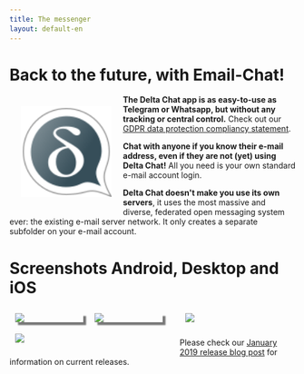 ```yaml
---
title: The messenger
layout: default-en
---
```


# Back to the future, with Email-Chat!

<img src="../assets/logos/delta-chat.svg" width="160" style="float: left; margin: 20px;" />

**The Delta Chat app is as easy-to-use as Telegram or Whatsapp, but without any tracking or central control.**
Check out our [GDPR data protection compliancy statement](gdpr).

**Chat with anyone if you know their e-mail address, even if they are not (yet) using Delta Chat!** 
All you need is your own standard e-mail account login.

**Delta Chat doesn't make you use its own servers**, it uses the most massive and diverse, federated open messaging 
system ever: the existing e-mail server network. It only creates a separate subfolder on your e-mail account.


# Screenshots Android, Desktop and iOS 

<img src="../assets/blog/2019-01-chatlist.png" width="120" 
style="float: left; margin: 10px;display: block;box-shadow: 5px 5px 2px #777;" /> 
<img src="../assets/blog/2019-01-chat.png" width="120" 
style="float: left; margin: 10px;display: block;box-shadow: 5px 5px 2px #777;" /> 

<img src="../assets/blog/desktop-screenshot.png" width="280" style="float:left; margin: 10px" /> 

<img src="../assets/blog/ios_screenshot_chat_view.png" width="110" style="margin: 10px" /> 

Please check our [January 2019 release blog post](../en/2019-01-27-releases) 
for information on current releases. 

